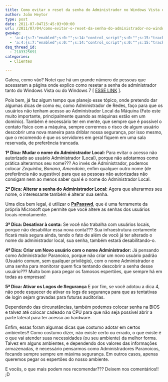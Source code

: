 ```yaml
---
title: Como evitar o reset da senha do Administrador no Windows Vista ou Seven
author: João Heytor
type: post
date: 2011-07-04T15:45:03+00:00
url: /2011/07/04/como-evitar-o-reset-da-senha-do-administrador-no-windows-vista-ou-seven/
gwo4wp:
  - 'a:4:{s:7:"enabled";s:0:"";s:14:"control_script";s:0:"";s:15:"tracking_script";s:0:"";s:17:"conversion_script";s:0:"";}'
  - 'a:4:{s:7:"enabled";s:0:"";s:14:"control_script";s:0:"";s:15:"tracking_script";s:0:"";s:17:"conversion_script";s:0:"";}'
dsq_thread_id:
  - 2183325691
categories:
  - Clientes

---
```

Galera, como vão? Notei que há um grande número de pessoas que acessaram a página onde explico como resetar a senha de administrador tanto do Windows Vista ou do Windows 7 [ <a href="https://joaoheytor.com/como-resetar-a-senha-do-administrador-no-windows-vista-ou-seven/" target="_blank">ESSE LINK</a> ].

Pois bem, já faz algum tempo que planejo esse tópico, onde pretendo dar algumas dicas de como eu, como Administrador de Redes, faço para que os usuários não tenham acesso ao Administrador Local da Máquina (Fato este muito importante, principalmente quando as máquinas estão em um domínio). Também é necessário ter em mente, que sempre que é possível o contato físico com a máquina, sempre corrermos o risco de algum usuário descobrir uma nova maneira para driblar nossa segurança, por isso mesmo, que o recomendo é que os servidores em geral fiquem em uma sala reservada, de preferência trancada.

**1ª Dica: Mudar o nome do Administrador Local:**
Para evitar o acesso não autorizado ao usuário Administrador (Local), porque não adotarmos como prática alterarmos seu nome??? Ao invés de Administrador, podemos colocar _Zequinha_, _Banana_, _Amendoim_, enfim qualquer outro nome (de preferência não sugestivo) para que as pessoas não autorizadas não consigam nem ao menos saber qual é o nome do Administrador Local.

**2ª Dica: Alterar a senha do Administrador Local:**
Agora que alterarmos seu nome, o interessante também é alterar sua senha.

Uma dica bem legal, é utilizar o **<a href="http://technet.microsoft.com/en-us/bb897543.aspx" target="_blank">PsPasswd</a>**, que é uma ferramente da própria Microsoft que permite que você altere as senhas dos usuários locais remotamente.

**3ª Dica: Desativar à conta:**
Se você não trabalha com usuários locais, porque não desabilitar essa nova conta??? Sua infraestrutura certamente ficará mais segura ainda, tendo o fato de além de você já ter alterado o nome do administrador local, sua senha, também estará desabilitando-o.

**4ª Dica: Criar um Novo usuário com o nome Administrador:**
Já pensando como Administrador Paranoico, porque não criar um novo usuário padrão (Usuário comum, sem qualquer privilégio), com o nome Administrador e uma senha para monitorar quem fica tentando descobrir a senha desse usuário??? Muito bom para pegar os famosos espertões, que sempre há em todas as empresas!

**5ª Dica: Ativar os Logos de Segurança**
E por fim, se você adotou a dica 4, não pode esquecer de ativar os logs de segurança para que as tentativas de login sejam gravadas para futuras auditorias.

Dependendo das circunstâncias, também podemos colocar senha na BIOS e talvez até colocar cadeado na CPU para que não seja possível abrir a parte lateral para ter acesso ao hardware.

Enfim, essas foram algumas dicas que costumo adotar em certos ambientes!! Como costumo dizer, não existe certo ou errado, o que existe é o que vai atender suas necessidades (ou seu ambiente) da melhor forma. Talvez em alguns ambientes, e dependendo dos valores das informações armazenadas, é necessário pensarmos como Administradores Paranoicos, focando sempre sempre em máxima segurança. Em outros casos, apenas queremos pegar os espertões do nosso ambiente.

E vocês, o que mais podem nos recomendar??? Deixem nos comentários!! ;D
